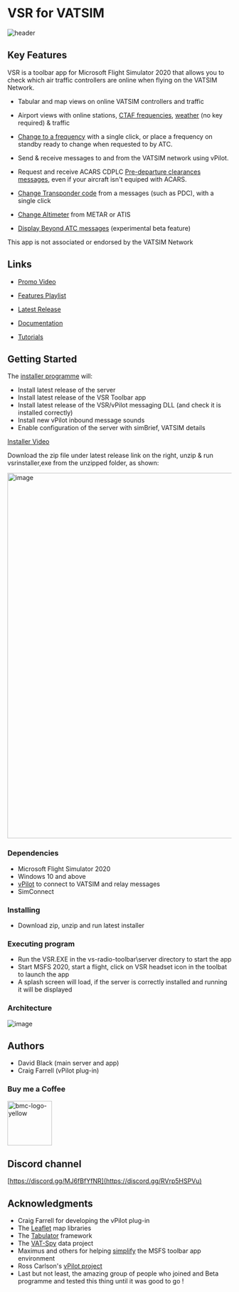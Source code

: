 # VSR for VATSIM


![header](https://user-images.githubusercontent.com/4178804/215447464-ea34c0fd-3ea4-48aa-a2db-6bd687268cae.png)


## Key Features

VSR is a toolbar app for Microsoft Flight Simulator 2020 that allows you to check which air traffic controllers are online when flying on the VATSIM Network.  

* Tabular and map views on online VATSIM controllers and traffic

* Airport views with online stations, [CTAF frequencies](https://www.youtube.com/watch?v=8KpESDNXBe8), [weather](https://youtu.be/cYkBaya7wHU) (no key required) & traffic 

* [Change to a frequency](https://youtu.be/W9IA8t_TeN4) with a single click, or place a frequency on standby ready to change when requested to by ATC. 

* Send & receive messages to and from the VATSIM network using vPilot.

* Request and receive ACARS CDPLC [Pre-departure clearances messages](https://youtu.be/TYVWbhAM090?si=tPDElzI452YTO-If&t=12), even if your aircraft isn't equiped with ACARS.

* [Change Transponder code](https://youtu.be/TYVWbhAM090?si=TedPsMZiZBL21Ie8&t=96) from a messages (such as PDC), with a single click

* [Change Altimeter](https://youtu.be/TYVWbhAM090?si=VjYQuC3VUTjVkdmg&t=158) from METAR or ATIS

* [Display Beyond ATC messages](https://youtu.be/TYVWbhAM090?si=VjYQuC3VUTjVkdmg&t=180) (experimental beta feature)

This app is not associated or endorsed by the VATSIM Network

## Links

* [Promo Video](https://www.youtube.com/watch?v=Xp72yo8IUcY)

* [Features Playlist](https://www.youtube.com/playlist?list=PLPLro718J3KbW5_OcYUoJ8daLQOIuKvSc)

* [Latest Release](https://github.com/daveblackuk/VSR/releases/tag/VSR)

* [Documentation](https://docs.vsrsoftware.com)
  
* [Tutorials](https://www.youtube.com/playlist?list=PLPLro718J3Ka5t9TzFSH_9cL2-bKV70zh)


## Getting Started

The [installer programme](https://youtu.be/dQLiLrA36kM) will:

* Install latest release of the server
* Install latest release of the VSR Toolbar app
* Install latest release of the VSR/vPilot messaging DLL (and check it is installed correctly)
* Install new vPilot inbound message sounds 
* Enable configuration of the server with simBrief, VATSIM details

<a href="https://www.youtube.com/watch?v=dQLiLrA36kM&list=PLPLro718J3Ka5t9TzFSH_9cL2-bKV70zh" target="_blank"> Installer Video </a>
  
Download the zip file under latest release link on the right, unzip & run vsrinstaller,exe from the unzipped folder, as shown:

<img width="821" alt="image" src="https://user-images.githubusercontent.com/4178804/211213117-ba93578d-f1b6-4702-bf6d-a35f03f3c73e.png">


### Dependencies

* Microsoft Flight Simulator 2020
* Windows 10 and above
* [vPilot](https://vpilot.rosscarlson.dev/) to connect to VATSIM and relay messages 
* SimConnect

### Installing

* Download zip, unzip and run latest installer

### Executing program

* Run the VSR.EXE in the vs-radio-toolbar\server directory to start the app
* Start MSFS 2020, start a flight, click on VSR headset icon in the toolbat to launch the app
* A splash screen will load, if the server is correctly installed and running it will be displayed

### Architecture

![image](https://github.com/daveblackuk/VSR/assets/4178804/e6be756a-11fd-4cda-b2b8-877714790413)



## Authors

* David Black (main server and app)
* Craig Farrell (vPilot plug-in)


### Buy me a Coffee

<a href="https://www.buymeacoffee.com/deltabravozulu" target="_blank"><img width="100" alt="bmc-logo-yellow" src="https://user-images.githubusercontent.com/4178804/178282683-2d1195e1-7582-4ab5-aee3-9b57305e795c.png"></a>

## Discord channel

[https://discord.gg/MJ6fBfYfNR](https://discord.gg/RVrp5HSPVu)


## Acknowledgments

* Craig Farrell for developing the vPilot plug-in
* The [Leaflet](https://leafletjs.com/) map libraries 
* The [Tabulator](http://tabulator.info/) framework
* The [VAT-Spy](https://github.com/vatsimnetwork/vatspy-data-project) data project
* Maximus and others for helping [simplify](https://github.com/bymaximus/msfs2020-toolbar-window-template/issues/22) the MSFS toolbar app environment 
* Ross Carlson's [vPilot project](https://vpilot.rosscarlson.dev/) 
* Last but not least, the amazing group of people who joined and Beta programme and tested this thing until it was good to go !




